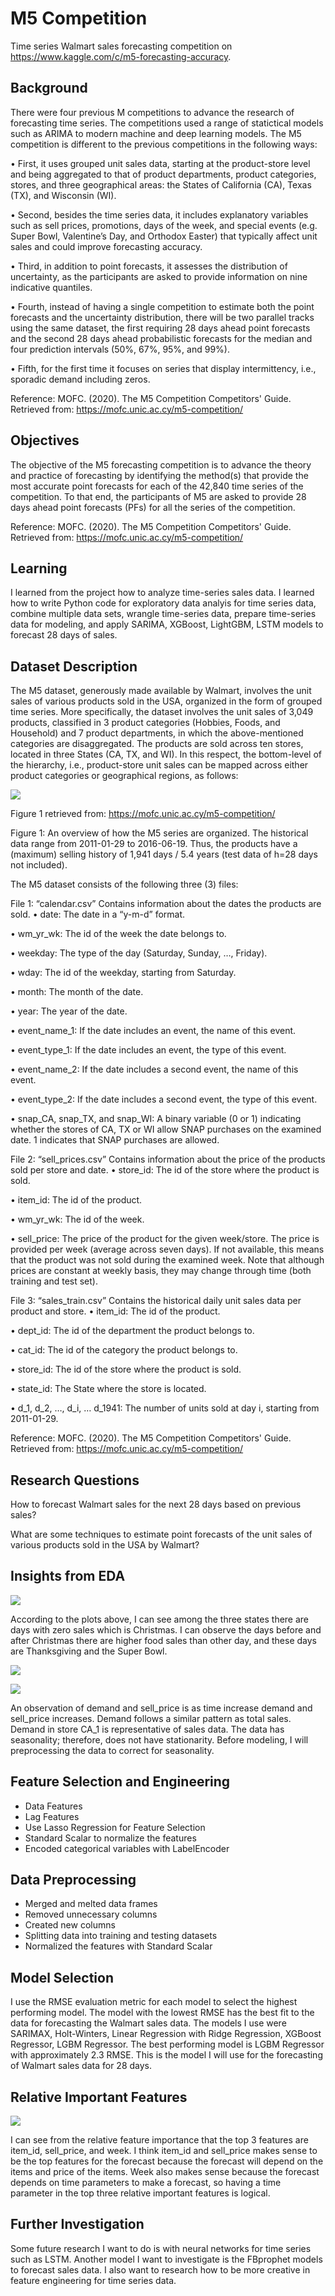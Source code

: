 # M5 Competition
Time series Walmart sales forecasting competition on https://www.kaggle.com/c/m5-forecasting-accuracy.

## Background
There were four previous M competitions to advance the research of forecasting time series.  The competitions used a range of statictical models such as ARIMA to modern machine and deep learning models.  The M5 competition is different to the previous competitions in the following ways:

•	First, it uses grouped unit sales data, starting at the product-store level and being aggregated to that of product departments, product categories, stores, and three geographical areas: the States of California (CA), Texas (TX), and Wisconsin (WI).

•	Second, besides the time series data, it includes explanatory variables such as sell prices, promotions, days of the week, and special events (e.g. Super Bowl, Valentine’s Day, and Orthodox Easter) that typically affect unit sales and could improve forecasting accuracy.

•	Third, in addition to point forecasts, it assesses the distribution of uncertainty, as the participants are asked to provide information on nine indicative quantiles.

•	Fourth, instead of having a single competition to estimate both the point forecasts and the uncertainty distribution, there will be two parallel tracks using the same dataset, the first requiring 28 days ahead point forecasts and the second 28 days ahead probabilistic forecasts for the median and four prediction intervals (50%, 67%, 95%, and 99%).

•	Fifth, for the first time it focuses on series that display intermittency, i.e., sporadic demand including zeros.

Reference:
MOFC. (2020). The M5 Competition Competitors' Guide. Retrieved from:  https://mofc.unic.ac.cy/m5-competition/ 

## Objectives
The objective of the M5 forecasting competition is to advance the theory and practice of forecasting by identifying the method(s) that provide the most accurate point forecasts for each of the 42,840 time series of the competition.  To that end, the participants of M5 are asked to provide 28 days ahead point forecasts (PFs) for all the series of the competition.

Reference:
MOFC. (2020). The M5 Competition Competitors' Guide. Retrieved from:  https://mofc.unic.ac.cy/m5-competition/ 

## Learning
I learned from the project how to analyze time-series sales data.  I learned how to write Python code for exploratory data analyis for time series data, combine multiple data sets, wrangle time-series data, prepare time-series data for modeling, and apply SARIMA, XGBoost, LightGBM, LSTM models to forecast 28 days of sales.  

## Dataset Description
The M5 dataset, generously made available by Walmart, involves the unit sales of various products sold in the USA, organized in the form of grouped time series. More specifically, the dataset involves the unit sales of 3,049 products, classified in 3 product categories (Hobbies, Foods, and Household) and 7 product departments, in which the above-mentioned categories are disaggregated.  The products are sold across ten stores, located in three States (CA, TX, and WI). In this respect, the bottom-level of the hierarchy, i.e., product-store unit sales can be mapped across either product categories or geographical regions, as follows:

![](Images/dataset_diagram.png)

Figure 1 retrieved from: https://mofc.unic.ac.cy/m5-competition/

Figure 1: An overview of how the M5 series are organized.
The historical data range from 2011-01-29 to 2016-06-19. Thus, the products have a (maximum) selling history of 1,941  days / 5.4 years (test data of h=28 days not included). 

The M5 dataset consists of the following three (3) files:

File 1: “calendar.csv” 
Contains information about the dates the products are sold.
•	date: The date in a “y-m-d” format.

•	wm_yr_wk: The id of the week the date belongs to.

•	weekday: The type of the day (Saturday, Sunday, …, Friday).

•	wday: The id of the weekday, starting from Saturday.

•	month: The month of the date.

•	year: The year of the date.

•	event_name_1: If the date includes an event, the name of this event.

•	event_type_1: If the date includes an event, the type of this event.

•	event_name_2: If the date includes a second event, the name of this event.

•	event_type_2: If the date includes a second event, the type of this event.

•	snap_CA, snap_TX, and snap_WI: A binary variable (0 or 1) indicating whether the stores of CA, TX or WI allow SNAP  purchases on the examined date. 1 indicates that SNAP purchases are allowed.

File 2: “sell_prices.csv”
Contains information about the price of the products sold per store and date.
•	store_id: The id of the store where the product is sold. 

•	item_id: The id of the product.

•	wm_yr_wk: The id of the week.

•	sell_price: The price of the product for the given week/store. The price is provided per week (average across seven days). If not available, this means that the product was not sold during the examined week. Note that although prices are constant at weekly basis, they may change through time (both training and test set).  

File 3: “sales_train.csv” 
Contains the historical daily unit sales data per product and store.
•	item_id: The id of the product.

•	dept_id: The id of the department the product belongs to.

•	cat_id: The id of the category the product belongs to.

•	store_id: The id of the store where the product is sold.

•	state_id: The State where the store is located.

•	d_1, d_2, …, d_i, … d_1941: The number of units sold at day i, starting from 2011-01-29. 

Reference:
MOFC. (2020). The M5 Competition Competitors' Guide. Retrieved from:  https://mofc.unic.ac.cy/m5-competition/ 

## Research Questions
How to forecast Walmart sales for the next 28 days based on previous sales?

What are some techniques to estimate point forecasts of the unit sales of various products sold in the USA by Walmart?

## Insights from EDA
![](Images/foods_states_image.PNG)

According to the plots above, I can see among the three states there are days with zero sales which is Christmas. I can observe the days before and after Christmas there are higher food sales than other day, and these days are Thanksgiving and the Super Bowl.

![](Images/demand_CA_image.PNG)


![](Images/sell_price_CA_image.PNG)

An observation of demand and sell_price is as time increase demand and sell_price increases. Demand follows a similar pattern as total sales. Demand in store CA_1 is representative of sales data. The data has seasonality; therefore, does not have stationarity. Before modeling, I will preprocessing the data to correct for seasonality.

## Feature Selection and Engineering
- Data Features
- Lag Features
- Use Lasso Regression for Feature Selection
- Standard Scalar to normalize the features
- Encoded categorical variables with LabelEncoder

## Data Preprocessing
- Merged and melted data frames
- Removed unnecessary columns
- Created new columns
- Splitting data into training and testing datasets
- Normalized the features with Standard Scalar

## Model Selection
I use the RMSE evaluation metric for each model to select the highest performing model.  The model with the lowest RMSE has the best fit to the data for forecasting the Walmart sales data.  The models I use were SARIMAX, Holt-Winters, Linear Regression with Ridge Regression, XGBoost Regressor, LGBM Regressor.  The best performing model is LGBM Regressor with approximately 2.3 RMSE.  This is the model I will use for the forecasting of Walmart sales data for 28 days.

## Relative Important Features
![](Images/top_features_lgbm_image.PNG)

I can see from the relative feature importance that the top 3 features are item_id, sell_price, and week. I think item_id and sell_price makes sense to be the top features for the forecast because the forecast will depend on the items and price of the items. Week also makes sense because the forecast depends on time parameters to make a forecast, so having a time parameter in the top three relative important features is logical.

## Further Investigation
Some future research I want to do is with neural networks for time series such as LSTM.  Another model I want to investigate is the FBprophet models to forecast sales data.  I also want to research how to be more creative in feature engineering for time series data.
